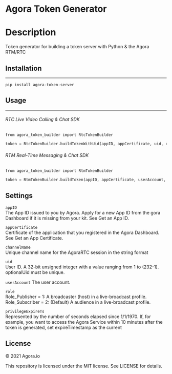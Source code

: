 # Agora Token Generator


# Description 
Token generator for building a token server with Python & the Agora RTM/RTC

## Installation
------------

```pip install agora-token-server```

## Usage
------------

###### RTC Live Video Calling & Chat SDK
```from agora_token_builder import RtcTokenBuilder```

```python
token = RtcTokenBuilder.buildTokenWithUid(appID, appCertificate, uid, role, privilegeExpiredTs)
```

###### RTM Real-Time Messaging & Chat SDK
```from agora_token_builder import RtmTokenBuilder```


```python
token = RtmTokenBuilder.buildToken(appID, appCertificate, userAccount, role, privilegeExpiredTs)
```


## Settings

```appID```
<br>
The App ID issued to you by Agora. Apply for a new App ID from the gora Dashboard if it is missing from your kit. See Get an App ID.

```appCertificate```
<br>
	Certificate of the application that you registered in the Agora Dashboard. See Get an App Certificate.

```channelName```
<br>
Unique channel name for the AgoraRTC session in the string format

```uid```
<br>
User ID. A 32-bit unsigned integer with a value ranging from 1 to (232-1). optionalUid must be unique.

```userAccount```
The user account.

```role```
<br>
Role_Publisher = 1: A broadcaster (host) in a live-broadcast profile. Role_Subscriber = 2: (Default) A audience in a live-broadcast profile.

```privilegeExpireTs```
<br>
Represented by the number of seconds elapsed since 1/1/1970. If, for example, you want to access the Agora Service within 10 minutes after the token is generated, set expireTimestamp as the current


## License

© 2021 Agora.io

This repository is licensed under the MIT license. See LICENSE for details.
